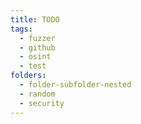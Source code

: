 ```yaml
---
title: TODO
tags:
  - fuzzer
  - github
  - osint
  - test
folders:
  - folder-subfolder-nested
  - random
  - security
---
```

